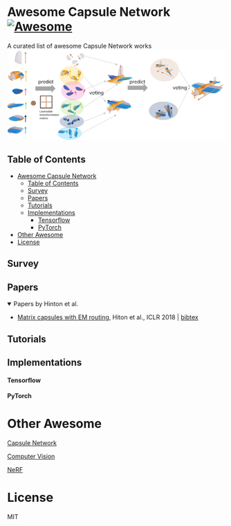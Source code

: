 # Awesome Capsule Network [![Awesome](https://cdn.rawgit.com/sindresorhus/awesome/d7305f38d29fed78fa85652e3a63e154dd8e8829/media/badge.svg)](https://github.com/sindresorhus/awesome)
A curated list of awesome Capsule Network works
<img src="assets\Routing-plan.png" />

## Table of Contents

- [Awesome Capsule Network ](#awesome-capsule-network-)
  - [Table of Contents](#table-of-contents)
  - [Survey](#survey)
  - [Papers](#papers)
  - [Tutorials](#tutorials)
  - [Implementations](#implementations)
      - [Tensorflow](#tensorflow)
      - [PyTorch](#pytorch)
- [Other Awesome](#other-awesome)
- [License](#license)

## Survey

## Papers
<details open>
<summary>Papers by Hinton et al.</summary>

- [Matrix capsules with EM routing](https://openreview.net/forum?id=HJWLfGWRb), Hiton et al., ICLR 2018 | [bibtex](assets\citations\matrix.txt)

</details>

## Tutorials

## Implementations

#### Tensorflow

#### PyTorch

# Other Awesome
[Capsule Network](https://github.com/sekwiatkowski/awesome-capsule-networks)

[Computer Vision](https://github.com/jbhuang0604/awesome-computer-vision/tree/master)

[NeRF](https://github.com/awesome-NeRF/awesome-NeRF)

# License 
MIT